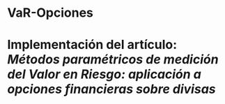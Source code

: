 # VaR-Opciones
# Implementación del artículo: *Métodos paramétricos de medición del Valor en Riesgo: aplicación a opciones financieras sobre divisas*
